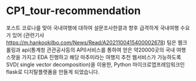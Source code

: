 # CP1_tour-recommendation

포스트 코로나를 맞아 국내여행에 대하여 설문조사한결과 향후 급격하게 국내여행 수요가 있어 (관련기사 https://m.hankookilbo.com/News/Read/A2021100415400002678)
팀은 웹크롤링과 api(통계청 관관공사등의 API)서비스를 통하여 얻은 약20000곳의 국내 여행 스팟을 가지고 EDA 진행하고 해당 마추미라는 여행지 추천 웹서비스가 가능하도록 
SVD( single vector decomposition)을 이용한, Python 마이크로앱프레임워크인 flask로 디지탈플랫폼을 만들게 되었습니다.
